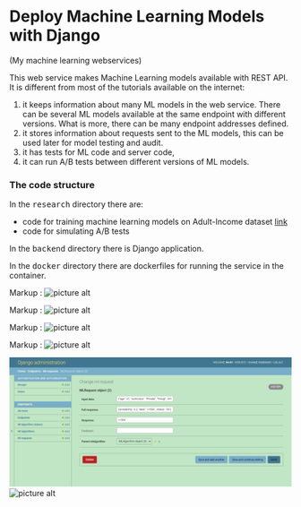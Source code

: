 # Deploy Machine Learning Models with Django
(My machine learning webservices)

This web service makes Machine Learning models available with REST API. It is different from most of the tutorials available on the internet: 
1. it keeps information about many ML models in the web service. There can be several ML models available at the same endpoint with different versions. What is more, there can be many endpoint addresses defined. 
2. it stores information about requests sent to the ML models, this can be used later for model testing and audit.
3. it has tests for ML code and server code,
4. it can run A/B tests between different versions of ML models.


### The code structure 
In the <kbd>research</kbd> directory there are:
* code for training machine learning models on Adult-Income dataset [link](https://raw.githubusercontent.com/pplonski/datasets-for-start/master/adult/data.csv) 
* code for simulating A/B tests 

In the <kbd>backend</kbd> directory there is Django application.

In the <kbd>docker</kbd> directory there are dockerfiles for running the service in the container.


Markup : ![picture alt]("https://github.com/Kumar021/ml_web_services/blob/main/image/ml_algorithm_code.png")

Markup : ![picture alt]("https://github.com/Kumar021/ml_web_services/blob/main/image/ab_test.png")

Markup : ![picture alt]("https://github.com/Kumar021/ml_web_services/blob/main/image/api_endpoints.png")

Markup : ![picture alt]("https://github.com/Kumar021/ml_web_services/blob/main/image/Predict-%E2%80%93-result_endpoints.png")

![alt text](https://github.com/Kumar021/ml_web_services/blob/main/image/MLRequest-object-2-Change-ml-request-Django-site-admin.png?raw=true")
![picture alt](http://via.placeholder.com/200x150 "Title is optional")
